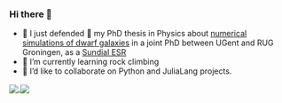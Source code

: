 ### Hi there 👋

<!--
**elehcim/elehcim** is a ✨ _special_ ✨ repository because its `README.md` (this file) appears on your GitHub profile.

Here are some ideas to get you started:
-->
- 🔭 I just defended 🎉 my PhD thesis in Physics about [numerical simulations of dwarf galaxies](https://research.rug.nl/en/publications/numerical-simulations-of-dwarf-galaxies-in-the-fornax-cluster) in a joint PhD between UGent and RUG Groningen, as a [Sundial ESR](https://www.astro.rug.nl/~sundial/esr.php?esr=11)
- 🌱 I’m currently learning rock climbing
- 👯 I’d like to collaborate on Python and JuliaLang projects.
<!--
- 📫 How to reach me: michele.mastropietro@gmail.com
- 🤔 I’m looking for help with ...
- 💬 Ask me about ...
- 😄 Pronouns: ...
- ⚡ Fun fact: ...
-->
<a href="https://github.com/elehcim/elehcim">
  <img align="center" src="https://github-readme-stats.vercel.app/api?username=elehcim&count_private=true&show_icons=true" />
</a>
<a href="https://github.com/elehcim/elehcim">
  <img align="center" src="https://github-readme-stats.vercel.app/api/top-langs/?username=elehcim&hide=java,css,html" />
</a>
